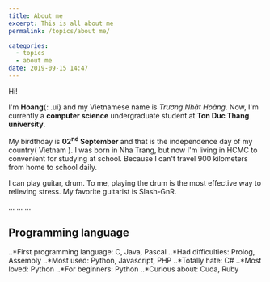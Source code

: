 ```yaml
---
title: About me
excerpt: This is all about me
permalink: /topics/about me/

categories:
  - topics
  - about me
date: 2019-09-15 14:47
---
```


Hi!

I'm **Hoang**{: .ui} and my Vietnamese name is *Trương Nhật Hoàng*.
Now, I'm currently a **computer science** undergraduate student at **Ton Duc Thang university**.

My birdthday is **02<sup>nd</sup> September** and that is the independence day of my country( Vietnam ).
I was born in Nha Trang, but now I'm living in HCMC to convenient for studying at school. Because I can't travel 900 kilometers from home to school daily.

I can play guitar, drum. To me, playing the drum is the most effective way to relieving stress. My favorite guitarist is Slash-GnR. 

...
...
...

## Programming language

..*First programming language: C, Java, Pascal
..*Had difficulties: Prolog, Assembly
..*Most used: Python, Javascript, PHP
..*Totally hate: C#
..*Most loved: Python
..*For beginners: Python
..*Curious about: Cuda, Ruby
